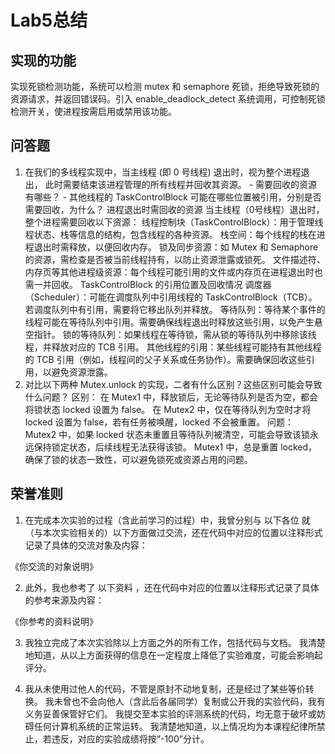 # Lab5总结

## 实现的功能
实现死锁检测功能，系统可以检测 mutex 和 semaphore 死锁，拒绝导致死锁的资源请求，并返回错误码。引入 enable_deadlock_detect 系统调用，可控制死锁检测开关，使进程按需启用或禁用该功能。

## 问答题
1. 在我们的多线程实现中，当主线程 (即 0 号线程) 退出时，视为整个进程退出， 此时需要结束该进程管理的所有线程并回收其资源。 - 需要回收的资源有哪些？ - 其他线程的 TaskControlBlock 可能在哪些位置被引用，分别是否需要回收，为什么？
进程退出时需回收的资源
当主线程（0号线程）退出时，整个进程需要回收以下资源：
线程控制块（TaskControlBlock）：用于管理线程状态、栈等信息的结构，包含线程的各种资源。
栈空间：每个线程的栈在进程退出时需释放，以便回收内存。
锁及同步资源：如 Mutex 和 Semaphore 的资源，需检查是否被当前线程持有，以防止资源泄露或锁死。
文件描述符、内存页等其他进程级资源：每个线程可能引用的文件或内存页在进程退出时也需一并回收。
TaskControlBlock 的引用位置及回收情况
调度器（Scheduler）：可能在调度队列中引用线程的 TaskControlBlock（TCB）。若调度队列中有引用，需要将它移出队列并释放。
等待队列：等待某个事件的线程可能在等待队列中引用。需要确保线程退出时释放这些引用，以免产生悬空指针。
锁的等待队列：如果线程在等待锁，需从锁的等待队列中移除该线程，并释放对应的 TCB 引用。
其他线程的引用：某些线程可能持有其他线程的 TCB 引用（例如，线程间的父子关系或任务协作）。需要确保回收这些引用，以避免资源泄露。
2. 对比以下两种 Mutex.unlock 的实现，二者有什么区别？这些区别可能会导致什么问题？
区别：
在 Mutex1 中，释放锁后，无论等待队列是否为空，都会将锁状态 locked 设置为 false。
在 Mutex2 中，仅在等待队列为空时才将 locked 设置为 false，若有任务被唤醒，locked 不会被重置。
问题：
Mutex2 中，如果 locked 状态未重置且等待队列被清空，可能会导致该锁永远保持锁定状态，后续线程无法获得该锁。
Mutex1 中，总是重置 locked，确保了锁的状态一致性，可以避免锁死或资源占用的问题。
## 荣誉准则
1. 在完成本次实验的过程（含此前学习的过程）中，我曾分别与 以下各位 就（与本次实验相关的）以下方面做过交流，还在代码中对应的位置以注释形式记录了具体的交流对象及内容：

《你交流的对象说明》

2. 此外，我也参考了 以下资料 ，还在代码中对应的位置以注释形式记录了具体的参考来源及内容：

《你参考的资料说明》

3. 我独立完成了本次实验除以上方面之外的所有工作，包括代码与文档。 我清楚地知道，从以上方面获得的信息在一定程度上降低了实验难度，可能会影响起评分。

4. 我从未使用过他人的代码，不管是原封不动地复制，还是经过了某些等价转换。 我未曾也不会向他人（含此后各届同学）复制或公开我的实验代码，我有义务妥善保管好它们。 我提交至本实验的评测系统的代码，均无意于破坏或妨碍任何计算机系统的正常运转。 我清楚地知道，以上情况均为本课程纪律所禁止，若违反，对应的实验成绩将按“-100”分计。